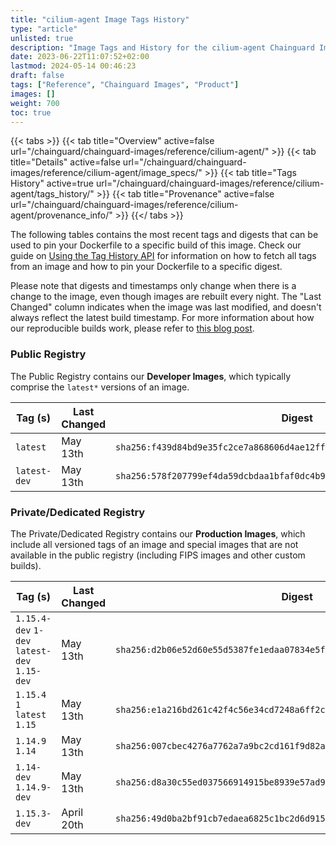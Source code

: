 ```yaml
---
title: "cilium-agent Image Tags History"
type: "article"
unlisted: true
description: "Image Tags and History for the cilium-agent Chainguard Image"
date: 2023-06-22T11:07:52+02:00
lastmod: 2024-05-14 00:46:23
draft: false
tags: ["Reference", "Chainguard Images", "Product"]
images: []
weight: 700
toc: true
---
```


{{< tabs >}}
{{< tab title="Overview" active=false url="/chainguard/chainguard-images/reference/cilium-agent/" >}}
{{< tab title="Details" active=false url="/chainguard/chainguard-images/reference/cilium-agent/image_specs/" >}}
{{< tab title="Tags History" active=true url="/chainguard/chainguard-images/reference/cilium-agent/tags_history/" >}}
{{< tab title="Provenance" active=false url="/chainguard/chainguard-images/reference/cilium-agent/provenance_info/" >}}
{{</ tabs >}}

The following tables contains the most recent tags and digests that can be used to pin your Dockerfile to a specific build of this image. Check our guide on [Using the Tag History API](/chainguard/chainguard-images/using-the-tag-history-api/) for information on how to fetch all tags from an image and how to pin your Dockerfile to a specific digest.

Please note that digests and timestamps only change when there is a change to the image, even though images are rebuilt every night. The "Last Changed" column indicates when the image was last modified, and doesn't always reflect the latest build timestamp. For more information about how our reproducible builds work, please refer to [this blog post](https://www.chainguard.dev/unchained/reproducing-chainguards-reproducible-image-builds).

### Public Registry
The Public Registry contains our **Developer Images**, which typically comprise the `latest*` versions of an image.

| Tag (s)       | Last Changed | Digest                                                                    |
|---------------|--------------|---------------------------------------------------------------------------|
|  `latest`     | May 13th     | `sha256:f439d84bd9e35fc2ce7a868606d4ae12ffdac4b1e96aa24c3a5389d01d7e4584` |
|  `latest-dev` | May 13th     | `sha256:578f207799ef4da59dcbdaa1bfaf0dc4b9dfc4ff55f015b16d86a488afd8b4b7` |


### Private/Dedicated Registry
The Private/Dedicated Registry contains our **Production Images**, which include all versioned tags of an image and special images that are not available in the public registry (including FIPS images and other custom builds).

| Tag (s)                                       | Last Changed | Digest                                                                    |
|-----------------------------------------------|--------------|---------------------------------------------------------------------------|
|  `1.15.4-dev` `1-dev` `latest-dev` `1.15-dev` | May 13th     | `sha256:d2b06e52d60e55d5387fe1edaa07834e5ff0bab286c7306961e12d2019a770b1` |
|  `1.15.4` `1` `latest` `1.15`                 | May 13th     | `sha256:e1a216bd261c42f4c56e34cd7248a6ff2c08cd88d31a192de332d2b65fc44f2f` |
|  `1.14.9` `1.14`                              | May 13th     | `sha256:007cbec4276a7762a7a9bc2cd161f9d82a65cdba03bec66edf1861a64509dd5e` |
|  `1.14-dev` `1.14.9-dev`                      | May 13th     | `sha256:d8a30c55ed037566914915be8939e57ad97c0d7f1ce0679bf58b77a66e54251e` |
|  `1.15.3-dev`                                 | April 20th   | `sha256:49d0ba2bf91cb7edaea6825c1bc2d6d915e837a7913c006936b89570c51f0d04` |

